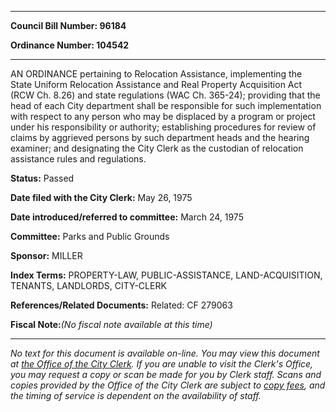 

********

**Council Bill Number: 96184**
   
**Ordinance Number: 104542**
********

 AN ORDINANCE pertaining to Relocation Assistance, implementing the State Uniform Relocation Assistance and Real Property Acquisition Act (RCW Ch. 8.26) and state regulations (WAC Ch. 365-24); providing that the head of each City department shall be responsible for such implementation with respect to any person who may be displaced by a program or project under his responsibility or authority; establishing procedures for review of claims by aggrieved persons by such department heads and the hearing examiner; and designating the City Clerk as the custodian of relocation assistance rules and regulations.

**Status:** Passed
   
**Date filed with the City Clerk:** May 26, 1975
   
   
**Date introduced/referred to committee:** March 24, 1975
   
**Committee:** Parks and Public Grounds
   
**Sponsor:** MILLER
   
   
**Index Terms:** PROPERTY-LAW, PUBLIC-ASSISTANCE, LAND-ACQUISITION, TENANTS, LANDLORDS, CITY-CLERK

**References/Related Documents:** Related: CF 279063

**Fiscal Note:**_(No fiscal note available at this time)_
********

_No text for this document is available on-line. You may view this document at [the Office of the City Clerk](http://www.seattle.gov/leg/clerk/contactUs.htm). If you are unable to visit the Clerk's Office, you may request a copy or scan be made for you by Clerk staff. Scans and copies provided by the Office of the City Clerk are subject to [copy fees](http://clerk.seattle.gov/~public/clerkfees.htm), and the timing of service is dependent on the availability of staff._

